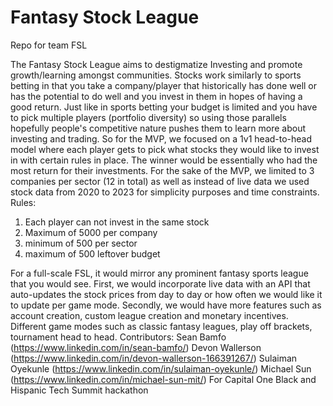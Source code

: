 # Fantasy Stock League 
Repo for team FSL 

The Fantasy Stock League aims to destigmatize Investing and promote growth/learning amongst communities. Stocks work similarly to sports betting in that you take a company/player that historically has done well or has the potential to do well and you invest in them in hopes of having a good return. Just like in sports betting your budget is limited and you have to pick multiple players (portfolio diversity) so using those parallels hopefully people's competitive nature pushes them to learn more about investing and trading.
So for the MVP, we focused on a 1v1 head-to-head model where each player gets to pick what stocks they would like to invest in with certain rules in place. The winner would be essentially who had the most return for their investments. For the sake of the MVP, we limited to 3 companies per sector (12 in total) as well as instead of live data we used stock data from 2020 to 2023 for simplicity purposes and time constraints.
Rules:
1. Each player can not invest in the same stock
2. Maximum of 5000 per company
3. minimum of 500 per sector
4. maximum of 500 leftover budget

For a full-scale FSL, it would mirror any prominent fantasy sports league that you would see.
First, we would incorporate live data with an API that auto-updates the stock prices from day to day or how often we would like it to update per game mode.
Secondly, we would have more features such as account creation, custom league creation and monetary incentives. Different game modes such as classic fantasy leagues, play off brackets, tournament head to head.
Contributors:
Sean Bamfo (https://www.linkedin.com/in/sean-bamfo/)
Devon Wallerson (https://www.linkedin.com/in/devon-wallerson-166391267/)
Sulaiman Oyekunle (https://www.linkedin.com/in/sulaiman-oyekunle/)
Michael Sun (https://www.linkedin.com/in/michael-sun-mit/)
For Capital One Black and Hispanic Tech Summit hackathon
